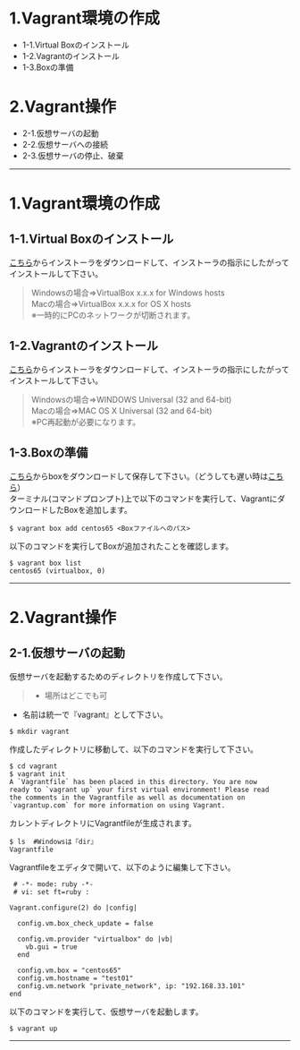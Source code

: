 # 1.Vagrant環境の作成
- 1-1.Virtual Boxのインストール
- 1-2.Vagrantのインストール
- 1-3.Boxの準備

# 2.Vagrant操作
- 2-1.仮想サーバの起動
- 2-2.仮想サーバへの接続
- 2-3.仮想サーバの停止、破棄

---

# 1.Vagrant環境の作成

## 1-1.Virtual Boxのインストール  
[こちら](https://www.virtualbox.org/wiki/Downloads)からインストーラをダウンロードして、インストーラの指示にしたがってインストールして下さい。  
> Windowsの場合⇒VirtualBox x.x.x for Windows hosts  
> Macの場合⇒VirtualBox x.x.x for OS X hosts  
> ※一時的にPCのネットワークが切断されます。

## 1-2.Vagrantのインストール  
[こちら](https://www.vagrantup.com/downloads.html)からインストーラをダウンロードして、インストーラの指示にしたがってインストールして下さい。  
> Windowsの場合⇒WINDOWS Universal (32 and 64-bit)  
> Macの場合⇒MAC OS X Universal (32 and 64-bit)  
> ※PC再起動が必要になります。

## 1-3.Boxの準備  
[こちら](https://github.com/2creatives/vagrant-centos/releases/download/v6.5.3/centos65-x86_64-20140116.box)からboxをダウンロードして保存して下さい。（どうしても遅い時は[こちら](https://119.81.145.242/packages/chef/boxes/centos65-x86_64-20140116.box)）  
ターミナル(コマンドプロンプト)上で以下のコマンドを実行して、VagrantにダウンロードしたBoxを追加します。  
```
$ vagrant box add centos65 <Boxファイルへのパス>
```
以下のコマンドを実行してBoxが追加されたことを確認します。  
```
$ vagrant box list
centos65 (virtualbox, 0)
```
---
# 2.Vagrant操作

## 2-1.仮想サーバの起動  
仮想サーバを起動するためのディレクトリを作成して下さい。  
> * 場所はどこでも可  
* 名前は統一で『vagrant』として下さい。


```
$ mkdir vagrant
```

作成したディレクトリに移動して、以下のコマンドを実行して下さい。  

```
$ cd vagrant
$ vagrant init
A `Vagrantfile` has been placed in this directory. You are now
ready to `vagrant up` your first virtual environment! Please read
the comments in the Vagrantfile as well as documentation on
`vagrantup.com` for more information on using Vagrant.
```
カレントディレクトリにVagrantfileが生成されます。
```
$ ls  #Windowsは『dir』
Vagrantfile
```
Vagrantfileをエディタで開いて、以下のように編集して下さい。

```
 # -*- mode: ruby -*-
 # vi: set ft=ruby :

Vagrant.configure(2) do |config|

  config.vm.box_check_update = false

  config.vm.provider "virtualbox" do |vb|
    vb.gui = true
  end

  config.vm.box = "centos65"
  config.vm.hostname = "test01"
  config.vm.network "private_network", ip: "192.168.33.101"
end
```

以下のコマンドを実行して、仮想サーバを起動します。

```
$ vagrant up
```

---

